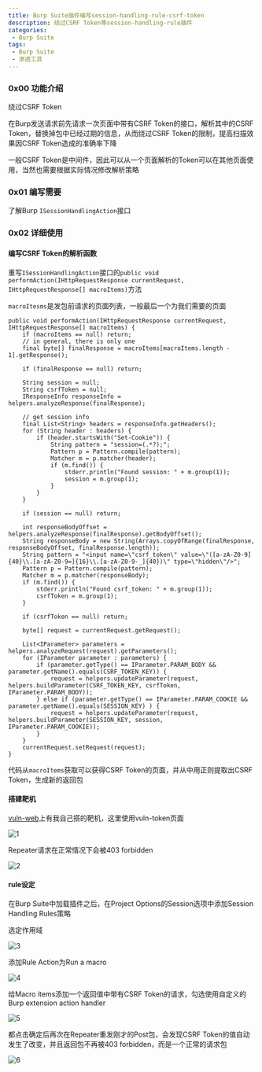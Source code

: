 ```yaml
---
title: Burp Suite插件编写session-handling-rule-csrf-token
description: 绕过CSRF Token等session-handling-rule插件
categories:
 - Burp Suite
tags:
 - Burp Suite
 - 渗透工具
---
```


### 0x00 功能介绍
绕过CSRF Token

在Burp发送请求前先请求一次页面中带有CSRF Token的接口，解析其中的CSRF Token，替换掉包中已经过期的信息，从而绕过CSRF Token的限制，提高扫描效果因CSRF Token造成的准确率下降

一般CSRF Token是中间件，因此可以从一个页面解析的Token可以在其他页面使用，当然也需要根据实际情况修改解析策略

### 0x01 编写需要
了解Burp `ISessionHandlingAction`接口

### 0x02 详细使用
#### 编写CSRF Token的解析函数
重写`ISessionHandlingAction`接口的`public void performAction(IHttpRequestResponse currentRequest, IHttpRequestResponse[] macroItems)`方法

`macroItesms`是发包前请求的页面列表，一般最后一个为我们需要的页面

```
public void performAction(IHttpRequestResponse currentRequest, IHttpRequestResponse[] macroItems) {
	if (macroItems == null) return;
	// in general, there is only one
	final byte[] finalResponse = macroItems[macroItems.length - 1].getResponse();

	if (finalResponse == null) return;

	String session = null;
	String csrfToken = null;
	IResponseInfo responseInfo = helpers.analyzeResponse(finalResponse);

	// get session info
	final List<String> headers = responseInfo.getHeaders();
	for (String header : headers) {
		if (header.startsWith("Set-Cookie")) {
			String pattern = "session=(.*?);";
			Pattern p = Pattern.compile(pattern);
			Matcher m = p.matcher(header);
			if (m.find()) {
				stderr.println("Found session: " + m.group(1));
				session = m.group(1);
			}
		}
	}

	if (session == null) return;

	int responseBodyOffset = helpers.analyzeResponse(finalResponse).getBodyOffset();
	String responseBody = new String(Arrays.copyOfRange(finalResponse, responseBodyOffset, finalResponse.length));
	String pattern = "<input name=\"csrf_token\" value=\"([a-zA-Z0-9]{40}\\.[a-zA-Z0-9=]{16}\\.[a-zA-Z0-9-_]{40})\" type=\"hidden\"/>";
	Pattern p = Pattern.compile(pattern);
	Matcher m = p.matcher(responseBody);
	if (m.find()) {
		stderr.println("Found csrf_token: " + m.group(1));
		csrfToken = m.group(1);
	}

	if (csrfToken == null) return;

	byte[] request = currentRequest.getRequest();

	List<IParameter> parameters = helpers.analyzeRequest(request).getParameters();
	for (IParameter parameter : parameters) {
		if (parameter.getType() == IParameter.PARAM_BODY && parameter.getName().equals(CSRF_TOKEN_KEY)) {
			request = helpers.updateParameter(request, helpers.buildParameter(CSRF_TOKEN_KEY, csrfToken, IParameter.PARAM_BODY));
		} else if (parameter.getType() == IParameter.PARAM_COOKIE && parameter.getName().equals(SESSION_KEY) ) {
			request = helpers.updateParameter(request, helpers.buildParameter(SESSION_KEY, session, IParameter.PARAM_COOKIE));
		}
	}
	currentRequest.setRequest(request);
}
```

代码从`macroItems`获取可以获得CSRF Token的页面，并从中用正则提取出CSRF Token，生成新的返回包

#### 搭建靶机
[vuln-web](https://github.com/milkfr/burp-extenders/tree/master/vuln-web)上有我自己搭的靶机，这里使用vuln-token页面

![1](https://milkfr.github.io/assets/images/posts/2018-05-21-burp-extender-session-handling-rule-csrf-token/1.png)

Repeater请求在正常情况下会被403 forbidden

![2](https://milkfr.github.io/assets/images/posts/2018-05-21-burp-extender-session-handling-rule-csrf-token/2.png)

#### rule设定
在Burp Suite中加载插件之后，在Project Options的Session选项中添加Session Handling Rules策略

选定作用域

![3](https://milkfr.github.io/assets/images/posts/2018-05-21-burp-extender-session-handling-rule-csrf-token/3.png)

添加Rule Action为Run a macro

![4](https://milkfr.github.io/assets/images/posts/2018-05-21-burp-extender-session-handling-rule-csrf-token/4.png)

给Macro items添加一个返回值中带有CSRF Token的请求，勾选使用自定义的Burp extension action handler

![5](https://milkfr.github.io/assets/images/posts/2018-05-21-burp-extender-session-handling-rule-csrf-token/5.png)

都点击确定后再次在Repeater重发刚才的Post包，会发现CSRF Token的值自动发生了改变，并且返回包不再被403 forbidden，而是一个正常的请求包

![6](https://milkfr.github.io/assets/images/posts/2018-05-21-burp-extender-session-handling-rule-csrf-token/6.png)